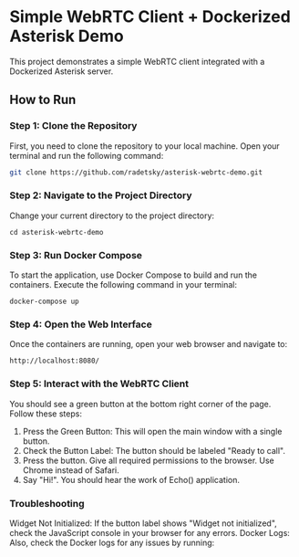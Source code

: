 # Simple WebRTC Client + Dockerized Asterisk Demo

This project demonstrates a simple WebRTC client integrated with a Dockerized Asterisk server.

## How to Run

### Step 1: Clone the Repository
First, you need to clone the repository to your local machine. Open your terminal and run the following command:

```bash
git clone https://github.com/radetsky/asterisk-webrtc-demo.git
```

### Step 2: Navigate to the Project Directory

Change your current directory to the project directory:
```
cd asterisk-webrtc-demo
```

### Step 3: Run Docker Compose
To start the application, use Docker Compose to build and run the containers. Execute the following command in your terminal:
```
docker-compose up
```

### Step 4: Open the Web Interface
Once the containers are running, open your web browser and navigate to:
```
http://localhost:8080/
```

### Step 5: Interact with the WebRTC Client
You should see a green button at the bottom right corner of the page. Follow these steps:

1. Press the Green Button: This will open the main window with a single button.
2. Check the Button Label: The button should be labeled "Ready to call".
3. Press the button. Give all required permissions to the browser.
Use Chrome instead of Safari.
4. Say "Hi!". You should hear the work of Echo() application.


### Troubleshooting
Widget Not Initialized: If the button label shows "Widget not initialized", check the JavaScript console in your browser for any errors.
Docker Logs: Also, check the Docker logs for any issues by running:

